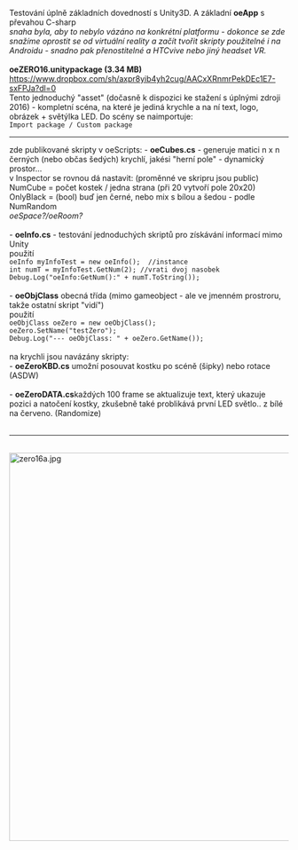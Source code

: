 Testování úplně základních dovedností s Unity3D. A základní <b>oeApp</b> s převahou C-sharp<br />
<i>snaha byla, aby to nebylo vázáno na konkrétní platformu - dokonce se zde snažíme oprostit se od virtuální reality a začít tvořit skripty použitelné i na Androidu - snadno pak přenostitelné a HTCvive nebo jiný headset VR.</i> <br />
<br />
<b>oeZERO16.unitypackage (3.34 MB)</b> https://www.dropbox.com/sh/axpr8yib4yh2cug/AACxXRnmrPekDEc1E7-sxFPJa?dl=0<br />
Tento jednoduchý "asset" (dočasně k dispozici ke stažení s úplnými zdroji 2016) - kompletní scéna, na které je jediná krychle a na ní text, logo, obrázek + světýlka LED. Do scény se naimportuje:<br />
<code>Import package / Custom package</code>

<hr />
zde publikované skripty v oeScripts:
- <b>oeCubes.cs</b> - generuje matici n x n černých (nebo občas šedých) krychlí, jakési "herní pole" - dynamický prostor...<br />
v Inspector se rovnou dá nastavit: (proměnné ve skripru jsou public)<br />
NumCube = počet kostek / jedna strana (při 20 vytvoří pole 20x20)<br />
OnlyBlack = (bool) buď jen černé, nebo mix s bílou a šedou - podle NumRandom<br />
<i>oeSpace?/oeRoom?</i><br />
<br />
- <b>oeInfo.cs</b> - testování jednoduchých skriptů pro získávání informací mimo Unity<br />
použití<br />
<code>oeInfo myInfoTest = new oeInfo();  //instance</code><br />
<code>int numT = myInfoTest.GetNum(2); //vrati dvoj nasobek </code><br />
<code>Debug.Log("oeInfo:GetNum():" + numT.ToString()); </code><br />
<br />
- <b>oeObjClass</b> obecná třída (mimo gameobject - ale ve jmenném prostroru, takže ostatní skript "vidí")<br />
použití<br />
<code>oeObjClass oeZero = new oeObjClass();</code><br />
<code>oeZero.SetName("testZero");</code><br />
<code>Debug.Log("--- oeObjClass: " + oeZero.GetName());</code><br />

<br />
na krychli jsou navázány skripty:<br />
- <b>oeZeroKBD.cs</b> umožní posouvat kostku po scéně (šipky) nebo rotace (ASDW) <br />
<br />
- <b>oeZeroDATA.cs</b>každých 100 frame se aktualizuje text, který ukazuje pozici a natočení kostky, zkušebně také problikává první LED světlo.. z bílé na červeno. (Randomize)	<br />
<br />
<hr />
<br />

<img src="https://raw.githubusercontent.com/octopusengine/unity-HTCvive/master/oeZERO16/images/zero16a.jpg" alt="zero16a.jpg" width="700">




